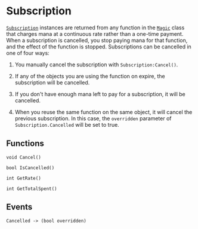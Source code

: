 # Subscription
[`Subscription`][sub] instances are returned from any function in the [`Magic`][mag] class that charges mana at a continuous rate rather than a one-time payment. When a subscription is cancelled, you stop paying mana for that function, and the effect of the function is stopped. Subscriptions can be cancelled in one of four ways:  

1. You manually cancel the subscription with `Subscription:Cancel()`.

2. If any of the objects you are using the function on expire, the subscription will be cancelled. 

3. If you don't have enough mana left to pay for a subscription, it will be cancelled.  

4. When you reuse the same function on the same object, it will cancel the previous subscription. In this case, the `overridden` parameter of `Subscription.Cancelled` will be set to true.

## Functions
`void Cancel()`

`bool IsCancelled()`

`int GetRate()`

`int GetTotalSpent()`

## Events
`Cancelled -> (bool overridden)`

[sub]: ../subscription/
[mag]: ../magic/